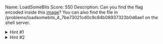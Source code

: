 Name: LoadSomeBits
Score: 550
Description: Can you find the flag encoded inside this <a href='//2018shell1.picoctf.com/static/1c1e18c1e6a0f2f3235c7f054b9ff659/pico2018-special-logo.bmp'>image</a>? You can also find the file in /problems/loadsomebits_4_7be73021cd0c9c84b08937323b0d6ae1 on the shell server.
<details><summary>Hint #1</summary>Look through the Least Significant Bits for the image</details><details><summary>Hint #2</summary>If you interpret a binary sequence (seq) as ascii and then try interpreting the same binary sequence from an offset of 1 (seq[1:]) as ascii do you get something similar or completely different?</details>